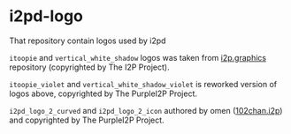 # i2pd-logo

That repository contain logos used by i2pd

`itoopie` and `vertical_white_shadow` logos was taken from [i2p.graphics](https://github.com/i2p/i2p.graphics) repository (copyrighted by The I2P Project).

`itoopie_violet` and `vertical_white_shadow_violet` is reworked version of logos above, copyrighted by The PurpleI2P Project.

`i2pd_logo_2_curved` and `i2pd_logo_2_icon` authored by omen ([102chan.i2p](http://102chan.i2p)) and copyrighted by The PurpleI2P Project.